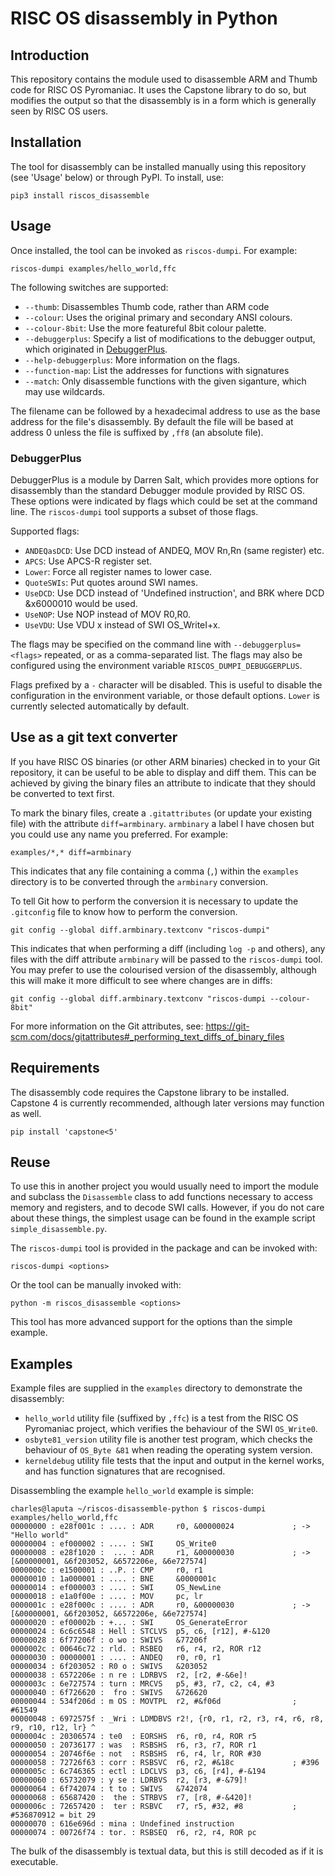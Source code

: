 # RISC OS disassembly in Python

## Introduction

This repository contains the module used to disassemble ARM and Thumb code
for RISC OS Pyromaniac. It uses the Capstone library to do so, but modifies
the output so that the disassembly is in a form which is generally seen by
RISC OS users.


## Installation

The tool for disassembly can be installed manually using this repository
(see 'Usage' below) or through PyPI. To install, use:

    pip3 install riscos_disassemble


## Usage

Once installed, the tool can be invoked as `riscos-dumpi`. For example:

    riscos-dumpi examples/hello_world,ffc

The following switches are supported:

* `--thumb`: Disassembles Thumb code, rather than ARM code
* `--colour`: Uses the original primary and secondary ANSI colours.
* `--colour-8bit`: Use the more featureful 8bit colour palette.
* `--debuggerplus`: Specify a list of modifications to the debugger output,
  which originated in [DebuggerPlus](https://old-www.moreofthesa.me.uk/progs.utils.html).
* `--help-debuggerplus`: More information on the flags.
* `--function-map`: List the addresses for functions with signatures
* `--match`: Only disassemble functions with the given siganture, which may use wildcards.

The filename can be followed by a hexadecimal address to use as the base
address for the file's disassembly. By default the file will be based at
address 0 unless the file is suffixed by `,ff8` (an absolute file).

### DebuggerPlus

DebuggerPlus is a module by Darren Salt, which provides more options
for disassembly than the standard Debugger module provided by RISC OS.
These options were indicated by flags which could be set at the
command line. The `riscos-dumpi` tool supports a subset of those flags.

Supported flags:

* `ANDEQasDCD`: Use DCD instead of ANDEQ, MOV Rn,Rn (same register) etc.
* `APCS`: Use APCS-R register set.
* `Lower`: Force all register names to lower case.
* `QuoteSWIs`: Put quotes around SWI names.
* `UseDCD`: Use DCD instead of 'Undefined instruction', and BRK where DCD &x6000010 would be used.
* `UseNOP`: Use NOP instead of MOV R0,R0.
* `UseVDU`: Use VDU x instead of SWI OS_WriteI+x.

The flags may be specified on the command line with
`--debuggerplus=<flags>` repeated, or as a comma-separated list.
The flags may also be configured using the environment variable
`RISCOS_DUMPI_DEBUGGERPLUS`.

Flags prefixed by a `-` character will be disabled. This is useful to
disable the configuration in the environment variable, or those default
options. `Lower` is currently selected automatically by default.


## Use as a git text converter

If you have RISC OS binaries (or other ARM binaries) checked in to your Git
repository, it can be useful to be able to display and diff them. This can
be achieved by giving the binary files an attribute to indicate that they
should be converted to text first.

To mark the binary files, create a `.gitattributes` (or update your existing
file) with the attribute `diff=armbinary`. `armbinary` a label I have chosen
but you could use any name you preferred. For example:

    examples/*,* diff=armbinary

This indicates that any file containing a comma (`,`) within the `examples`
directory is to be converted through the `armbinary` conversion.

To tell Git how to perform the conversion it is necessary to update the
`.gitconfig` file to know how to perform the conversion.

    git config --global diff.armbinary.textconv "riscos-dumpi"

This indicates that when performing a diff (including `log -p` and others),
any files with the diff attribute `armbinary` will be passed to the `riscos-dumpi`
tool. You may prefer to use the colourised version of the disassembly, although
this will make it more difficult to see where changes are in diffs:

    git config --global diff.armbinary.textconv "riscos-dumpi --colour-8bit"

For more information on the Git attributes, see:
https://git-scm.com/docs/gitattributes#_performing_text_diffs_of_binary_files


## Requirements

The disassembly code requires the Capstone library to be installed. Capstone
4 is currently recommended, although later versions may function as well.

```
pip install 'capstone<5'
```


## Reuse

To use this in another project you would usually need to import the module
and subclass the `Disassemble` class to add functions necessary to access
memory and registers, and to decode SWI calls. However, if you do not care
about these things, the simplest usage can be found in the example script
`simple_disassemble.py`.

The `riscos-dumpi` tool is provided in the package and can be invoked
with:

    riscos-dumpi <options>

Or the tool can be manually invoked with:

    python -m riscos_disassemble <options>

This tool has more advanced support for the options than the simple example.

## Examples

Example files are supplied in the `examples` directory to demonstrate the disassembly:

* `hello_world` utility file (suffixed by `,ffc`) is a test from the RISC OS Pyromaniac project, which verifies the behaviour of the SWI `OS_Write0`.
* `osbyte81_version` utility file is another test program, which checks the behaviour of `OS_Byte &81` when reading the operating system version.
* `kerneldebug` utility file tests that the input and output in the kernel works, and has function signatures that are recognised.

Disassembling the example `hello_world` example is simple:

```
charles@laputa ~/riscos-disassemble-python $ riscos-dumpi examples/hello_world,ffc
00000000 : e28f001c : .... : ADR     r0, &00000024             ; -> "Hello world"
00000004 : ef000002 : .... : SWI     OS_Write0
00000008 : e28f1020 :  ... : ADR     r1, &00000030             ; -> [&00000001, &6f203052, &6572206e, &6e727574]
0000000c : e1500001 : ..P. : CMP     r0, r1
00000010 : 1a000001 : .... : BNE     &0000001c
00000014 : ef000003 : .... : SWI     OS_NewLine
00000018 : e1a0f00e : .... : MOV     pc, lr
0000001c : e28f000c : .... : ADR     r0, &00000030             ; -> [&00000001, &6f203052, &6572206e, &6e727574]
00000020 : ef00002b : +... : SWI     OS_GenerateError
00000024 : 6c6c6548 : Hell : STCLVS  p5, c6, [r12], #-&120
00000028 : 6f77206f : o wo : SWIVS   &77206f
0000002c : 00646c72 : rld. : RSBEQ   r6, r4, r2, ROR r12
00000030 : 00000001 : .... : ANDEQ   r0, r0, r1
00000034 : 6f203052 : R0 o : SWIVS   &203052
00000038 : 6572206e : n re : LDRBVS  r2, [r2, #-&6e]!
0000003c : 6e727574 : turn : MRCVS   p5, #3, r7, c2, c4, #3
00000040 : 6f726620 :  fro : SWIVS   &726620
00000044 : 534f206d : m OS : MOVTPL  r2, #&f06d                ; #61549
00000048 : 6972575f : _Wri : LDMDBVS r2!, {r0, r1, r2, r3, r4, r6, r8, r9, r10, r12, lr} ^
0000004c : 20306574 : te0  : EORSHS  r6, r0, r4, ROR r5
00000050 : 20736177 : was  : RSBSHS  r6, r3, r7, ROR r1
00000054 : 20746f6e : not  : RSBSHS  r6, r4, lr, ROR #30
00000058 : 72726f63 : corr : RSBSVC  r6, r2, #&18c             ; #396
0000005c : 6c746365 : ectl : LDCLVS  p3, c6, [r4], #-&194
00000060 : 65732079 : y se : LDRBVS  r2, [r3, #-&79]!
00000064 : 6f742074 : t to : SWIVS   &742074
00000068 : 65687420 :  the : STRBVS  r7, [r8, #-&420]!
0000006c : 72657420 :  ter : RSBVC   r7, r5, #32, #8           ; #536870912 = bit 29
00000070 : 616e696d : mina : Undefined instruction
00000074 : 00726f74 : tor. : RSBSEQ  r6, r2, r4, ROR pc
```

The bulk of the disassembly is textual data, but this is still decoded as if it is
executable.
